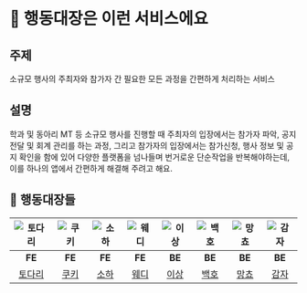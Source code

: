 # 💬 행동대장은 이런 서비스에요
## 주제
소규모 행사의 주최자와 참가자 간 필요한 모든 과정을 간편하게 처리하는 서비스

## 설명

학과 및 동아리 MT 등 소규모 행사를 진행할 때 주최자의 입장에서는 참가자 파악, 공지 전달 및 회계 관리를 하는 과정, 그리고 참가자의 입장에서는 참가신청, 행사 정보 및 공지 확인을 함에 있어 다양한 플랫폼을 넘나들며 번거로운 단순작업을 반복해야하는데, 이를 하나의 앱에서 간편하게 해결해 주려고 해요.


## 👶 행동대장들


|  ![토다리](https://github.com/woowacourse-teams/2024-haeng-dong/assets/77609591/acc6b462-4675-4789-85a7-4c37851e8980)  |    ![쿠키](https://github.com/woowacourse-teams/2024-haeng-dong/assets/77609591/9977fcef-baaf-43fb-aaf7-8907d7ce4580)|   ![소하](https://github.com/woowacourse-teams/2024-haeng-dong/assets/77609591/02ffca7f-ebc0-424e-b1fa-39616cea0e23) |  ![웨디](https://github.com/woowacourse-teams/2024-haeng-dong/assets/77609591/4a927d14-6506-4b9b-9898-04c3160a2191)  |  ![이상](https://github.com/woowacourse-teams/2024-haeng-dong/assets/77609591/4745712b-4e32-4644-bf70-a2ba7df922ba)  |   ![백호](https://github.com/woowacourse-teams/2024-haeng-dong/assets/77609591/189b7d2e-ab17-4f87-8609-577b66a6fcc1) |  ![망쵸](https://github.com/woowacourse-teams/2024-haeng-dong/assets/77609591/6b09eaed-c06d-44e7-b00a-5ac8ad7d826e)  |   ![감자](https://github.com/woowacourse-teams/2024-haeng-dong/assets/77609591/6cbbdf28-1b50-427d-9644-617137820782) |
|:----:|:----:|:----:|:----:|:----:|:----:|:----:|:----:|
| **FE** | **FE** | **FE** | **FE** | **BE** | **BE** | **BE** | **BE** |
|[토다리](https://github.com/Todari)| [쿠키](https://github.com/jinhokim98) | [소하](https://github.com/soi-ha) | [웨디](https://github.com/pakxe) | [이상](https://github.com/kunsanglee) | [백호](https://github.com/Arachneee) | [망쵸](https://github.com/3Juhwan) | [감자](./POTATO.md) |
